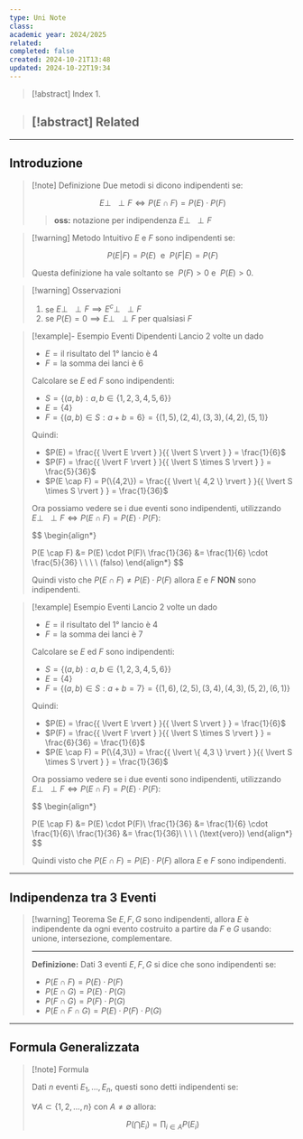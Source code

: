 ```yaml
---
type: Uni Note
class: 
academic year: 2024/2025
related: 
completed: false
created: 2024-10-21T13:48
updated: 2024-10-22T19:34
---
```

>[!abstract] Index
>1. 

>[!abstract] Related
>- 

---
## Introduzione

>[!note] Definizione
>Due metodi si dicono indipendenti se:
>
>$$
>E \perp\!\!\!\!\!\!\perp F \iff P(E \cap  F) = P(E) \cdot P(F)
>$$
>
>>**oss:** notazione per indipendenza $E \perp\!\!\!\!\!\!\perp F$ 

 >[!warning] Metodo Intuitivo
>$E$ e $F$ sono indipendenti se: 
>
>$$
>P(E \vert F) = P(E)\ \text{ e }\ P(F \vert E) = P(F)
>$$
>
>Questa definizione ha vale soltanto se  $P(F)>0$ e  $P(E)>0$.

>[!warning] Osservazioni
>1. se $E \perp\!\!\!\!\!\!\perp F \implies E^{c} \perp\!\!\!\!\!\!\perp F$
>2. se $P(E) = 0 \implies E \perp\!\!\!\!\!\!\perp F$ per qualsiasi $F$
>   

>[!example]- Esempio Eventi Dipendenti
>Lancio 2 volte un dado
>- $E = \text{il risultato del 1° lancio è 4}$
>- $F = \text{la somma dei lanci è 6}$
>  
>Calcolare se $E$ ed $F$ sono indipendenti:
>
>- $S = \{ (a,b): a,b \in \{ 1,2,3,4,5,6 \} \}$
>- $E = \{ 4 \}$
>- $F = \{ (a,b) \in S: a+b = 6\} = \{ (1,5), (2,4), (3,3), (4,2), (5,1) \}$
>
>Quindi:
>- $P(E) = \frac{{ \lvert E \rvert } }{{ \lvert S \rvert } } = \frac{1}{6}$
>- $P(F) = \frac{{ \lvert F \rvert } }{{ \lvert S \times S \rvert } } = \frac{5}{36}$
>- $P(E \cap F) = P(\{4,2\}) = \frac{{ \lvert \{ 4,2 \} \rvert } }{{ \lvert S \times S \rvert } } = \frac{1}{36}$
>
>Ora possiamo vedere se i due eventi sono indipendenti, utilizzando $E \perp\!\!\!\!\!\!\perp F \iff P(E \cap  F) = P(E) \cdot P(F)$:
>
>$$
>\begin{align*}
>
>P(E \cap  F) &= P(E) \cdot P(F)\\
> \frac{1}{36} &= \frac{1}{6} \cdot \frac{5}{36} \ \ \ \ (falso)
>\end{align*}
>$$
>
>Quindi visto che $P(E \cap  F) \not= P(E) \cdot P(F)$ allora $E$ e $F$ **NON** sono indipendenti.

>[!example] Esempio Eventi
>Lancio 2 volte un dado
>- $E = \text{il risultato del 1° lancio è 4}$
>- $F = \text{la somma dei lanci è 7}$
>  
>Calcolare se $E$ ed $F$ sono indipendenti:
>
>- $S = \{ (a,b): a,b \in \{ 1,2,3,4,5,6 \} \}$
>- $E = \{ 4 \}$
>- $F = \{ (a,b) \in S: a+b = 7\} = \{ (1,6), (2,5), (3,4), (4,3), (5,2), (6,1)\}$
>
>Quindi:
>- $P(E) = \frac{{ \lvert E \rvert } }{{ \lvert S \rvert } } = \frac{1}{6}$
>- $P(F) = \frac{{ \lvert F \rvert } }{{ \lvert S \times S \rvert } } = \frac{6}{36} = \frac{1}{6}$
>- $P(E \cap F) = P(\{4,3\}) = \frac{{ \lvert \{ 4,3 \} \rvert } }{{ \lvert S \times S \rvert } } = \frac{1}{36}$
>
>Ora possiamo vedere se i due eventi sono indipendenti, utilizzando $E \perp\!\!\!\!\!\!\perp F \iff P(E \cap  F) = P(E) \cdot P(F)$:
>
>$$
>\begin{align*}
>
>P(E \cap  F) &= P(E) \cdot P(F)\\
> \frac{1}{36} &= \frac{1}{6} \cdot \frac{1}{6}\\
> \frac{1}{36} &= \frac{1}{36}\ \ \ \ (\text{vero})
>\end{align*}
>$$
>
>Quindi visto che $P(E \cap  F) = P(E) \cdot P(F)$ allora $E$ e $F$ sono indipendenti.


---
## Indipendenza tra 3 Eventi

>[!warning] Teorema
>Se $E,F,G$ sono indipendenti, allora $E$ è indipendente da ogni evento costruito a partire da $F$ e $G$ usando: unione, intersezione, complementare.
>
> ---
>
>**Definizione:** Dati 3 eventi $E,F,G$ si dice che sono indipendenti se:
>- $P(E\cap F) = P(E) \cdot P(F)$
>- $P(E\cap G) = P(E)\cdot P(G)$
>- $P(F \cap G) = P(F) \cdot P(G)$
>- $P(E \cap F\cap G) = P(E)\cdot P(F) \cdot P(G)$

---

## Formula Generalizzata 

>[!note] Formula
>
>Dati $n$ eventi $E_{1},\dots ,E_{n}$, questi sono detti indipendenti se:
>
>$\forall A \subset \{ 1,2,\dots,n \}$  con $A \not = \emptyset$ allora:
>
>$$
>P \big(\bigcap E_{i}) = \prod_{i\in A} P(E_{i})
>$$